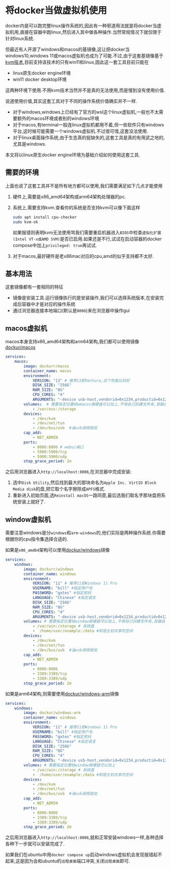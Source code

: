 # 将docker当做虚拟机使用

docker内是可以跑完整linux操作系统的,因此有一种邪道用法就是将docker当虚拟机用,直接在容器中跑linux,然后进入其中做各种操作.当然常规情况下就仅限于针对linux系统.

但最近有人开源了windows和macos的基镜像,这让把docker当windows10,windows 11或macos虚拟机也成为了可能.不过,由于这套基镜像基于[kvm技术](https://linux-kvm.org/page/Main_Page),目前支持该技术的只有win11和linux,因此这一套工具目前只能在

+ linux原生docker engine环境
+ win11 docker desktop环境

这两种环境下使用.不用kvm技术当然并不是真的无法使用,而是慢到没有使用价值.

说道使用价值,其实这套工具对于不同的操作系统价值确实并不一样.

+ 对于windows,windows上已经有了官方的wsl这个linux虚拟机,一般也不太需要额外的macos环境或者别的windows环境
+ 对于macos,有terminal一般连linux虚拟机都用不着,但一些软件只有windows平台,这时候可能需要一个windows虚拟机.不过很可惜,这套没法使用.
+ 对于linux桌面操作系统,由于生态真的挺缺失的,这套工具是真的有用武之地的,尤其是windows.

本文将以linux原生docker engine环境为基础介绍如何使用这套工具.

## 需要的环境

上面也说了这套工具并不是所有地方都可以使用,我们需要满足如下几点才能使用

1. 硬件上,需要是x86_amd64架构或arm64架构处理器的pc.
2. 系统上,需要支持kvm.查看你的系统是否支持kvm可以像下面这样

    ```bash
    sudo apt install cpu-checker
    sudo kvm-ok
    ```

    如果报错则表明kvm无法使用骂我们需要重启机器进入`BIOS`中检查`虚拟化扩展(Intel VT-x或AMD SVM)`是否已启用.如果还是不行,试试在启动容器的docker compose中加上`privileged: true`再试试.

3. 对于macos,最好硬件是老x86mac对应的cpu,amd的似乎支持都不太好.

## 基本用法

这套镜像都有一套相同的特征

+ 镜像是安装工具.运行镜像执行的是安装操作,我们可以选择系统版本,在安装完成后容器中才是对应的操作系统
+ 通过浏览器连接本地端口(默认是`8006`)来在浏览器中操作gui

## macos虚拟机

macos本身支持x86_amd64架构和arm64架构,我们都可以使用镜像[dockur/macos](https://github.com/dockur/macos)

```yml
services:
    macos:
        image: dockurr/macos
        container_name: macos
        environment:
            VERSION: "13" # 推荐13即Ventura,这个性能比较好
            DISK_SIZE: "256G"
            RAM_SIZE: "8G"
            CPU_CORES: "4"
            ARGUMENTS: "-device usb-host,vendorid=0x1234,productid=0x1234" #有usb调用就加
        volumes:  # 需要指定位置给wmacos做硬盘可以加上,不用自己创建文件夹,容器会自己创建
            - /var/osx:/storage
        devices:
            - /dev/kvm
            - /dev/net/tun
            - /dev/bus/usb  #油usb调用就加
        cap_add:
            - NET_ADMIN
        ports:
            - 8006:8006 # webui端口
            - 5900:5900/tcp
            - 5900:5900/udp
        stop_grace_period: 2m
```

之后用浏览器进入`http://localhost:8006`,在浏览器中完成安装:

1. 选中`Disk Utility`,然后找到最大的那块命名为`Apple Inc. VirtIO Block Media disk`的盘,把它取个名字擦除成`APFS`格式.
2. 重新进入初始页面,选`Reinstall macOS`一路同意,最后选我们取名字那块盘把系统安装上就好了.

## window虚拟机

需要注意windows是分`windows`和`arm-windows`的,他们实际是两种操作系统.你需要根据你的cpu指令集选择合适的.

如果是`x86_amd64`架构可以使用[dockur/windows](https://github.com/dockur/windows)镜像

```yml
services:
    windows:
        image: dockurr/windows
        container_name: windows
        environment:
            VERSION: "11" # 推荐11即Windows 11 Pro
            USERNAME: "bill" #指定用户名
            PASSWORD: "gates" #指定密码
            LANGUAGE: "Chinese" #指定语言
            DISK_SIZE: "256G"
            RAM_SIZE: "8G"
            CPU_CORES: "4"
            ARGUMENTS: "-device usb-host,vendorid=0x1234,productid=0x1234" #油usb调用就加
        volumes: # 需要指定位置给window做硬盘可以加上,不用自己创建文件夹,容器会自己创建
            - /var/win:/storage # 系统盘
            -  /home/user/example:/data #和宿主机共享的空间
        devices:
            - /dev/kvm
            - /dev/net/tun
            - /dev/bus/usb  #油usb调用就加
        cap_add:
            - NET_ADMIN
        ports:
            - 8006:8006
            - 3389:3389/tcp
            - 3389:3389/udp
        stop_grace_period: 2m
```

如果是arm64架构,则需要使用[dockur/windows-arm](https://github.com/dockur/windows-arm)镜像

```yml
services:
    windows:
        image: dockur/windows-arm
        container_name: windows
        environment:
            VERSION: "11" # 推荐11即Windows 11 Pro
            USERNAME: "bill" #指定用户名
            PASSWORD: "gates" #指定密码
            LANGUAGE: "Chinese" #指定语言
            DISK_SIZE: "256G"
            RAM_SIZE: "8G"
            CPU_CORES: "4"
            ARGUMENTS: "-device usb-host,vendorid=0x1234,productid=0x1234" #油usb调用就加
        volumes: # 需要指定位置给window做硬盘可以加上
            - /var/win:/storage # 系统盘
            -  /home/user/example:/data #和宿主机共享的空间
        devices:
            - /dev/kvm
            - /dev/net/tun
            - /dev/bus/usb  #油usb调用就加
        cap_add:
            - NET_ADMIN
        ports:
            - 8006:8006
            - 3389:3389/tcp
            - 3389:3389/udp
        stop_grace_period: 2m
```

之后用浏览器进入`http://localhost:8006`,就和正常安装windows一样,各种选择各种下一步就可以安装完成了.

如果我们在ubuntu中用`docker compose up`启动windows虚拟机会发现报错起不起来,这是因为会和ubuntu的`远程桌面`端口冲突,关闭`远程桌面`即可.